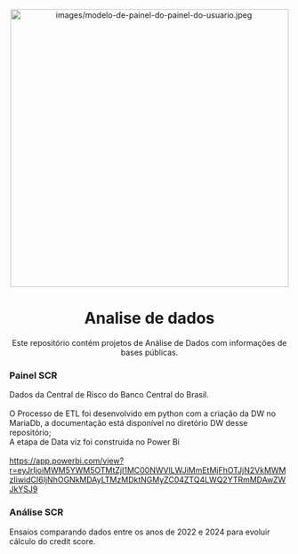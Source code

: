 <div align="center">
<img src="images/modelo-de-painel-do-painel-do-usuario.jpeg" alt="images/modelo-de-painel-do-painel-do-usuario.jpeg" width="500" align="center"/>


# Analise de dados 

Este repositório contém projetos de Análise de Dados com informações de bases públicas. </div>

### Painel SCR
Dados da Central de Risco do Banco Central do Brasil. <br><br>
O Processo de ETL foi desenvolvido em python com a criação da DW no MariaDb, a documentação está disponível no diretório DW desse repositório; <br>
A etapa de Data viz foi construida no Power Bi <br><br>
https://app.powerbi.com/view?r=eyJrIjoiMWM5YWM5OTMtZjI1MC00NWVlLWJiMmEtMjFhOTJjN2VkMWMzIiwidCI6IjNhOGNkMDAyLTMzMDktNGMyZC04ZTQ4LWQ2YTRmMDAwZWJkYSJ9

### Análise SCR
Ensaios comparando dados entre os anos de 2022 e 2024 para evoluir cálculo do credit score.
